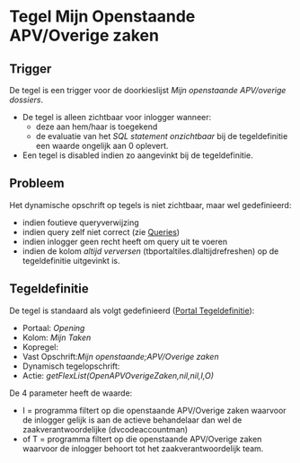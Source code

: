 # Tegel Mijn Openstaande APV/Overige zaken

## Trigger

De tegel is een trigger voor de doorkieslijst *Mijn openstaande APV/overige dossiers*.

  * De tegel is alleen zichtbaar voor inlogger wanneer:
    * deze aan hem/haar is toegekend
    * de evaluatie van het *SQL statement onzichtbaar* bij de tegeldefinitie een waarde ongelijk aan 0 oplevert.
  * Een tegel is disabled indien zo aangevinkt bij de tegeldefinitie.

## Probleem

Het dynamische opschrift op tegels is niet zichtbaar, maar wel gedefinieerd:

  * indien foutieve queryverwijzing
  * indien query zelf niet correct (zie [Queries](/instellen_inrichten/queries.md))
  * indien inlogger geen recht heeft om query uit te voeren
  * indien de kolom *altijd verversen* (tbportaltiles.dlaltijdrefreshen) op de tegeldefinitie uitgevinkt is.

## Tegeldefinitie

De tegel is standaard als volgt gedefinieerd ([Portal Tegeldefinitie](/instellen_inrichten/portaldefinitie/portal_tegel.md)):

  * Portaal: *Opening*
  * Kolom: *Mijn Taken*
  * Kopregel:
  * Vast Opschrift:*Mijn openstaande;APV/Overige zaken*
  * Dynamisch tegelopschrift:
  * Actie: *getFlexList(OpenAPVOverigeZaken,nil,nil,I,O)*

De 4 parameter heeft de waarde:

  * I = programma filtert op die openstaande APV/Overige zaken waarvoor de inlogger gelijk is aan de actieve behandelaar dan wel de zaakverantwoordelijke (dvcodeaccountman)
  * of T = programma filtert op die openstaande APV/Overige zaken waarvoor de inlogger behoort tot het zaakverantwoordelijk team.

